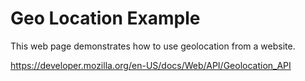 # Geo Location Example

This web page demonstrates how to use geolocation from a website.

https://developer.mozilla.org/en-US/docs/Web/API/Geolocation_API

